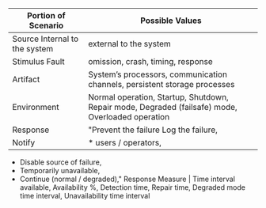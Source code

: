 Portion of Scenario	| Possible Values
------------------- | -------------
Source	Internal to the system | external to the system
Stimulus	Fault | omission, crash, timing, response
Artifact |	System’s processors, communication channels, persistent storage processes
Environment	| Normal operation, Startup,  Shutdown, Repair mode, Degraded (failsafe) mode, Overloaded operation
Response |	"Prevent the failure Log the failure,
Notify | * users / operators,
* Disable source of failure,
* Temporarily unavailable,
* Continue (normal / degraded),"
Response Measure	| Time interval available, Availability %, Detection time, Repair time, Degraded mode time interval, Unavailability time interval
